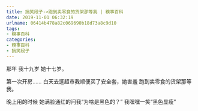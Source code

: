 ```yaml
---
title: 搞笑段子->跑到卖零食的货架那等我 | 糗事百科
date: 2019-11-01 06:32:19
urlname: 06414b478a82c069690b18d73a8c9d10
tags: 
- 糗事百科
categories:
- 糗事百科
- 搞笑段子
---
```

那年 我十九岁 她十七岁。

第一次开房……  白天去逛超市我顺便买了安全套，她害羞 跑到卖零食的货架那等我。

晚上用的时候 她满脸通红的问我“为啥是黑色的？”  我嘿嘿一笑“黑色显瘦”


